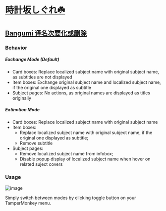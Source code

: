 # [時計坂しぐれ☘️](https://chii.in/user/jellyinside)

## [Bangumi 译名次要化或删除](https://github.com/2Jelly2/Make-Translated-Names-Secondary-or-Removed-on-Bangumi/blob/master/Make-Translated-Names-Secondary-or-Removed-on-Bangumi.user.js)

### Behavior
##### Exchange Mode (Default)
- Card boxes: Replace localized subject name with original subject name, as subtitles are not displayed
- Item boxes: Exchange original subject name and localized subject name, if the original one displayed as subtitle
- Subject pages: No actions, as original names are displayed as titles originally
##### Extinction Mode
- Card boxes: Replace localized subject name with original subject name
- Item boxes:
  - Replace localized subject name with original subject name, if the original one displayed as subtitle;
  - Remove subtitle
- Subject pages:
  - Remove localized subject name from infobox;
  - Disable popup display of localized subject name when hover on related suject covers

### Usage
![image](https://github.com/2Jelly2/Make-Translated-Names-Secondary-or-Removed-on-Bangumi/assets/14223568/80ac7026-8046-460e-a08e-e266102bdbcf)

Simply switch between modes by clicking toggle button on your TamperMonkey menu.
